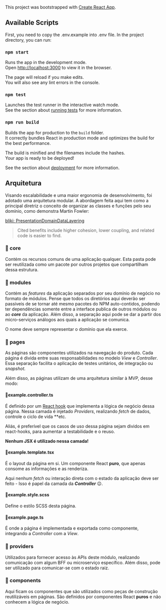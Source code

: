 This project was bootstrapped with [Create React App](https://github.com/facebook/create-react-app).

## Available Scripts

First, you need to copy the .env.example into .env file.
In the project directory, you can run:

### `npm start`

Runs the app in the development mode.<br />
Open [http://localhost:3000](http://localhost:3000) to view it in the browser.

The page will reload if you make edits.<br />
You will also see any lint errors in the console.

### `npm test`

Launches the test runner in the interactive watch mode.<br />
See the section about [running tests](https://facebook.github.io/create-react-app/docs/running-tests) for more information.

### `npm run build`

Builds the app for production to the `build` folder.<br />
It correctly bundles React in production mode and optimizes the build for the best performance.

The build is minified and the filenames include the hashes.<br />
Your app is ready to be deployed!

See the section about [deployment](https://facebook.github.io/create-react-app/docs/deployment) for more information.

## Arquitetura

Visando escalabilidade e uma maior ergonomia de desenvolvimento, foi adotado uma arquitetura modular. A abordagem feita aqui tem como a principal diretriz o conceito de organizar as classes e funções pelo seu domínio, como demonstra Martin Fowler:

[bliki: PresentationDomainDataLayering](https://martinfowler.com/bliki/PresentationDomainDataLayering.html)

> Cited benefits include higher cohesion, lower coupling, and related code is easier to find.

### 📁 core

Contém os recursos comuns de uma aplicação qualquer. Esta pasta pode ser reutilizada como um pacote por outros projetos que compartilham dessa estrutura.

### 📁 modules

Contém as *features* da aplicação separados por seu domínio de negócio no formato de módulos. Pense que todos os diretórios aqui deverão ser passíveis de se tornar até mesmo pacotes do NPM auto-contidos, podendo ter dependências somente entre a interface publica de outros módulos ou ao ***core*** da aplicação. Além disso, a separação aqui pode se dar a partir dos micro-serviços análogos aos quais a aplicação se comunica.

O nome deve sempre representar o domínio que ela exerce.

### 📁 pages

As páginas são componentes utilizados na navegação do produto. Cada página é divida entre suas responsabilidades no modelo *View* e *Controller*. Essa separação facilita o aplicação de testes unitários, de integração ou *snapshot.*

Além disso, as páginas utilizam de uma arquitetura similar à MVP, desse modo:

#### 📄example.controller.ts

É definido por um [React hook](https://pt-br.reactjs.org/docs/hooks-custom.html) que implementa a lógica de negócio dessa página. Nessa camada é injetado *Providers*, realizando *fetch* de dados, controle o ciclo de vida **etc.

Aliás, é preferível que os casos de uso dessa página sejam dividos em react-hooks, para aumentar a testabilidade e o reuso.

**Nenhum JSX é utilizado nessa camada!**

#### 📄example.template.tsx

É o layout da página em si. Um componente React **puro**, que apenas consome as informações e as renderiza. 

Aqui nenhum *fetch* ou interação direta com o estado da aplicação deve ser feito - Isso é papel da camada da ***Controller*** 😉.

#### 📄example.style.scss

Define o estilo SCSS desta página.

#### 📄example.page.ts

É onde a página é implementada e exportada como componente, integrando a *Controller* com a  *View*.

### 📁 providers

Utilizados para fornecer acesso às APIs deste módulo, realizando comunicação com algum BFF ou microserviço específico. Além disso, pode ser utilizado para comunicar-se com o estado raiz.

### 📁 components

Aqui ficam os componentes que são utilizados como peças de construção reutilizáveis em páginas. São definidos por componentes React **puros** e não conhecem a lógica de negócio.

